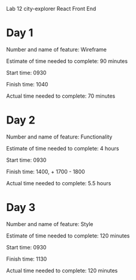 Lab 12 city-explorer React Front End

# Day 1
Number and name of feature: Wireframe

Estimate of time needed to complete: 90 minutes

Start time: 0930

Finish time: 1040

Actual time needed to complete: 70 minutes

# Day 2
Number and name of feature: Functionality

Estimate of time needed to complete: 4 hours

Start time: 0930

Finish time: 1400, + 1700 - 1800

Actual time needed to complete: 5.5 hours

# Day 3
Number and name of feature: Style

Estimate of time needed to complete: 120 minutes

Start time: 0930

Finish time: 1130

Actual time needed to complete: 120 minutes